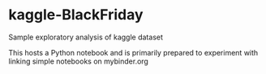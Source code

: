# kaggle-BlackFriday
Sample exploratory analysis of kaggle dataset

This hosts a Python notebook and is primarily prepared to experiment with linking simple notebooks on mybinder.org
